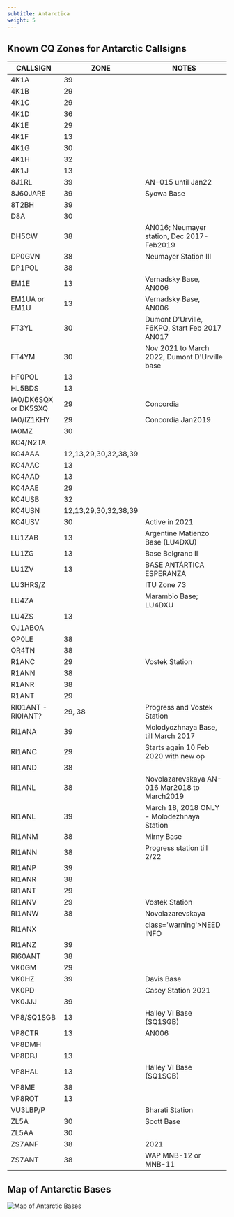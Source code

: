 ```yaml
---
subtitle: Antarctica
weight: 5
---
```


## Known CQ Zones for Antarctic Callsigns

| CALLSIGN             | ZONE                 | NOTES                                         |
|----------------------|----------------------|-----------------------------------------------|
| 4K1A                 | 39                   | &nbsp;                                        |
| 4K1B                 | 29                   | &nbsp;                                        |
| 4K1C                 | 29                   | &nbsp;                                        |
| 4K1D                 | 36                   | &nbsp;                                        |
| 4K1E                 | 29                   | &nbsp;                                        |
| 4K1F                 | 13                   | &nbsp;                                        |
| 4K1G                 | 30                   | &nbsp;                                        |
| 4K1H                 | 32                   | &nbsp;                                        |
| 4K1J                 | 13                   | &nbsp;                                        |
| 8J1RL                | 39                   | AN-015 until Jan22                            |
| 8J60JARE             | 39                   | Syowa Base                                    |
| 8T2BH                | 39                   | &nbsp;                                        |
| D8A                  | 30                   | &nbsp;                                        |
| DH5CW                | 38                   | AN016; Neumayer station, Dec 2017-Feb2019     |
| DP0GVN               | 38                   | Neumayer Station III                          |
| DP1POL               | 38                   | &nbsp;                                        |
| EM1E                 | 13                   | Vernadsky Base, AN006                         |
| EM1UA or EM1U        | 13                   | Vernadsky Base, AN006                         |
| FT3YL                | 30                   | Dumont D'Urville, F6KPQ, Start Feb 2017 AN017 |
| FT4YM                | 30                   | Nov 2021 to March 2022, Dumont D'Urville base |
| HF0POL               | 13                   | &nbsp;                                        |
| HL5BDS               | 13                   | &nbsp;                                        |
| IA0/DK6SQX or DK5SXQ | 29                   | Concordia                                     |
| IA0/IZ1KHY           | 29                   | Concordia Jan2019                             |
| IA0MZ                | 30                   | &nbsp;                                        |
| KC4/N2TA             | &nbsp;               | &nbsp;                                        |
| KC4AAA               | 12,13,29,30,32,38,39 | &nbsp;                                        |
| KC4AAC               | 13                   | &nbsp;                                        |
| KC4AAD               | 13                   | &nbsp;                                        |
| KC4AAE               | 29                   | &nbsp;                                        |
| KC4USB               | 32                   | &nbsp;                                        |
| KC4USN               | 12,13,29,30,32,38,39 | &nbsp;                                        |
| KC4USV               | 30                   | Active in 2021                                |
| LU1ZAB               | 13                   | Argentine Matienzo Base (LU4DXU)              |
| LU1ZG                | 13                   | Base Belgrano II                              |
| LU1ZV                | 13                   | BASE ANTÁRTICA ESPERANZA                      |
| LU3HRS/Z             | &nbsp;               | ITU Zone 73                                   |
| LU4ZA                | &nbsp;               | Marambio Base; LU4DXU                         |
| LU4ZS                | 13                   | &nbsp;                                        |
| OJ1ABOA              | &nbsp;               | &nbsp;                                        |
| OP0LE                | 38                   | &nbsp;                                        |
| OR4TN                | 38                   | &nbsp;                                        |
| R1ANC                | 29                   | Vostek Station                                |
| R1ANN                | 38                   | &nbsp;                                        |
| R1ANR                | 38                   | &nbsp;                                        |
| R1ANT                | 29                   | &nbsp;                                        |
| RI01ANT - RI0IANT?   | 29, 38               | Progress and Vostek Station                   |
| RI1ANA               | 39                   | Molodyozhnaya Base, till March 2017           |
| RI1ANC               | 29                   | Starts again 10 Feb 2020 with new op          |
| RI1AND               | 38                   | &nbsp;                                        |
| RI1ANL               | 38                   | Novolazarevskaya AN-016 Mar2018 to March2019  |
| RI1ANL               | 39                   | March 18, 2018 ONLY - Molodezhnaya Station    |
| RI1ANM               | 38                   | Mirny Base                                    |
| RI1ANN               | 38                   | Progress station till 2/22                    |
| RI1ANP               | 39                   | &nbsp;                                        |
| RI1ANR               | 38                   | &nbsp;                                        |
| RI1ANT               | 29                   | &nbsp;                                        |
| RI1ANV               | 29                   | Vostek Station                                |
| RI1ANW               | 38                   | Novolazarevskaya                              |
| RI1ANX               | &nbsp;               | class='warning'>NEED INFO                     |
| RI1ANZ               | 39                   | &nbsp;                                        |
| RI60ANT              | 38                   | &nbsp;                                        |
| VK0GM                | 29                   | &nbsp;                                        |
| VK0HZ                | 39                   | Davis Base                                    |
| VK0PD                | &nbsp;               | Casey Station 2021                            |
| VK0JJJ               | 39                   | &nbsp;                                        |
| VP8/SQ1SGB           | 13                   | Halley VI Base (SQ1SGB)                       |
| VP8CTR               | 13                   | AN006                                         |
| VP8DMH               | &nbsp;               | &nbsp;                                        |
| VP8DPJ               | 13                   | &nbsp;                                        |
| VP8HAL               | 13                   | Halley VI Base (SQ1SGB)                       |
| VP8ME                | 38                   | &nbsp;                                        |
| VP8ROT               | 13                   | &nbsp;                                        |
| VU3LBP/P             | &nbsp;               | Bharati Station                               |
| ZL5A                 | 30                   | Scott Base                                    |
| ZL5AA                | 30                   | &nbsp;                                        |
| ZS7ANF               | 38                   | 2021                                          |
| ZS7ANT               | 38                   | WAP MNB-12 or MNB-11                          |




## Map of Antarctic Bases

![Map of Antarctic Bases](../images/antarctica-map.jpg)


